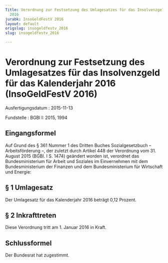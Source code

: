 ```yaml
---
Title: Verordnung zur Festsetzung des Umlagesatzes für das Insolvenzgeld für das Kalenderjahr
  2016
jurabk: InsoGeldFestV 2016
layout: default
origslug: insogeldfestv_2016
slug: insogeldfestv_2016

---
```


# Verordnung zur Festsetzung des Umlagesatzes für das Insolvenzgeld für das Kalenderjahr 2016 (InsoGeldFestV 2016)

Ausfertigungsdatum
:   2015-11-13

Fundstelle
:   BGBl I: 2015, 1994


## Eingangsformel

Auf Grund des § 361 Nummer 1 des Dritten Buches Sozialgesetzbuch
– Arbeitsförderung –,              der zuletzt durch Artikel 448 der Verordnung vom 31. August 2015 (BGBl. I S. 1474) geändert worden ist, verordnet das Bundesministerium für Arbeit und Soziales im Einvernehmen mit dem Bundesministerium der Finanzen und dem Bundesministerium für Wirtschaft und Energie:


## § 1 Umlagesatz

Der Umlagesatz für das Kalenderjahr 2016 beträgt 0,12 Prozent.


## § 2 Inkrafttreten

Diese Verordnung tritt am 1. Januar 2016 in Kraft.


## Schlussformel

Der Bundesrat hat zugestimmt.

